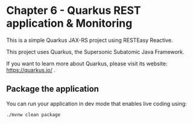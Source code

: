 # Chapter 6 - Quarkus REST application & Monitoring
This is a simple Quarkus JAX-RS project using RESTEasy Reactive.

This project uses Quarkus, the Supersonic Subatomic Java Framework.

If you want to learn more about Quarkus, please visit its website: https://quarkus.io/ .

## Package the application

You can run your application in dev mode that enables live coding using:
```shell script
./mvnw clean package
```
